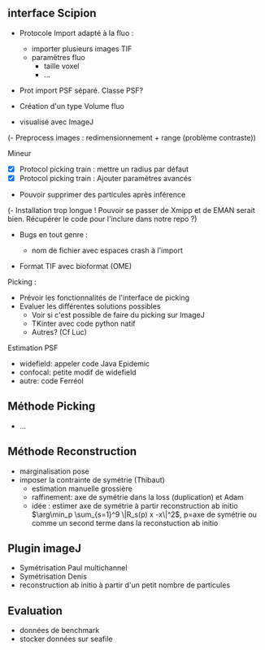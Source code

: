 ## interface Scipion

- Protocole Import adapté à la fluo :
  - importer plusieurs images TIF
  - paramètres fluo
    - taille voxel
    - ...

- Prot import PSF séparé. Classe PSF?

- Création d'un type Volume fluo

- visualisé avec ImageJ

(- Preprocess images : redimensionnement + range (problème contraste))

Mineur
- [x] Protocol picking train : mettre un radius par défaut
- [x] Protocol picking train : Ajouter paramètres avancés

- Pouvoir supprimer des particules après inférence

(- Installation trop longue ! Pouvoir se passer de Xmipp et de EMAN serait bien. Récupérer le code pour l'inclure dans notre repo ?)

- Bugs en tout genre :
  - nom de fichier avec espaces crash à l'import

- Format TIF avec bioformat (OME)

Picking :
- Prévoir les fonctionnalités de l'interface de picking
- Evaluer les différentes solutions possibles
  - Voir si c'est possible de faire du picking sur ImageJ
  - TKinter avec code python natif
  - Autres? (Cf Luc)

Estimation PSF
- widefield: appeler code Java Epidemic
- confocal: petite modif de widefield
- autre: code Ferréol

## Méthode Picking
- ...

## Méthode Reconstruction
- marginalisation pose
- imposer la contrainte de symétrie (Thibaut)
  - estimation manuelle grossière
  - raffinement: axe de symétrie dans la loss (duplication) et Adam   
  - idée : estimer axe de symétrie à partir reconstruction ab initio
    $\arg\min_p \sum_{s=1}^9 \|R_s(p) x -x\|^2$, p=axe de symétrie
    ou comme un second terme dans la reconstuction ab initio

## Plugin imageJ
- Symétrisation Paul multichannel
- Symétrisation Denis
- reconstruction ab initio à partir d'un petit nombre de particules

## Evaluation
- données de benchmark
- stocker données sur seafile
